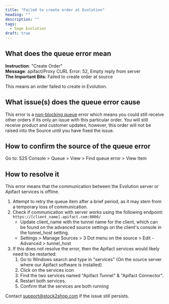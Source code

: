 ```yaml
---
title: "Failed to create order at Evolution"
heading: ""
description: ""
tags:
  - Sage Evolution
draft: true
---
```


## What does the queue error mean

**Instruction**: "Create Order"  
**Message**: apifact/Proxy CURL Error: 52, Empty reply from server  
**The Important Bits**: Failed to create order at source  

This means an order failed to create in Evolution.

## What issue(s) does the queue error cause

This error is a [non-blocking queue](/documentation/key-concepts/queue/) error which means you could still receive other orders if its only an issue with this particular order. You will still receive product and customer updates, however, this order will not be raised into the Source until you have fixed the issue.

## How to confirm the source of the queue error

Go to: S2S Console > Queue > View > Find queue error > View Item 

## How to resolve it

This error means that the communication between the Evolution server or Apifact services is offline.

1. Attempt to retry the queue item after a brief period, as it may stem from a temporary loss of communication. 
2. Check if communication with server works using the following endpoint:  `https://[client_name].apifact.com:8000/` 
    - Update client_name with the tunnel name for the client, which can be found on the advanced source settings on the client's console in the tunnel_host setting. 
    - Settings > Manage Sources > 3 Dot menu on the source > Edit - Advanced > tunnel_host  
3. If this does not resolve the error, then the Apifact services would likely need to be restarted:
    1. Go to Windows search and type in "services" (On the source server where our Apifact software is installed)
    2. Click on the services icon
    3. Find the two services named "Apifact Tunnel" & "Apifact Connector".
    4. Restart both services.
    5. Confirm that the services are both running

Contact support@stock2shop.com if the issue still persists.